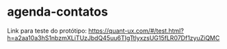# agenda-contatos

Link para teste do protótipo: https://quant-ux.com/#/test.html?h=a2aa10a3hS1nbzmXLiTUzJbdQ45uu6TIgTtlyxzsUG15fLR07Df1zyuZiQMC 
